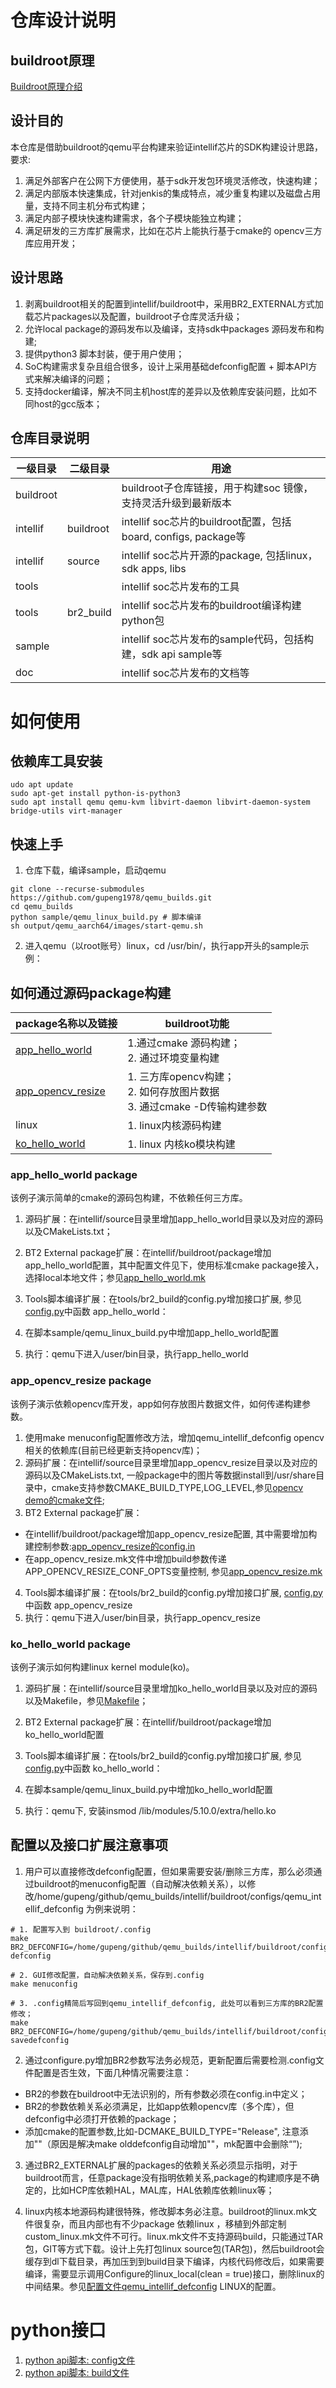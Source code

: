# 仓库设计说明
## buildroot原理
[Buildroot原理介绍](docs/从树莓派4构建理解buildroot原理.docx)

## 设计目的
本仓库是借助buildroot的qemu平台构建来验证intellif芯片的SDK构建设计思路，要求:
1. 满足外部客户在公网下方便使用，基于sdk开发包环境灵活修改，快速构建；
2. 满足内部版本快速集成，针对jenkis的集成特点，减少重复构建以及磁盘占用量，支持不同主机分布式构建；
3. 满足内部子模块快速构建需求，各个子模块能独立构建；
4. 满足研发的三方库扩展需求，比如在芯片上能执行基于cmake的 opencv三方库应用开发；

## 设计思路
1. 剥离buildroot相关的配置到intellif/buildroot中，采用BR2_EXTERNAL方式加载芯片packages以及配置，buildroot子仓库灵活升级；
2. 允许local package的源码发布以及编译，支持sdk中packages 源码发布和构建;
3. 提供python3 脚本封装，便于用户使用；
4. SoC构建需求复杂且组合很多，设计上采用基础defconfig配置 + 脚本API方式来解决编译的问题；
5. 支持docker编译，解决不同主机host库的差异以及依赖库安装问题，比如不同host的gcc版本；


## 仓库目录说明
| 一级目录       | 二级目录            | 用途  |
|-------------|-----------------|------------|
| buildroot |  | buildroot子仓库链接，用于构建soc 镜像，支持灵活升级到最新版本 |
| intellif | buildroot | intellif soc芯片的buildroot配置，包括board, configs, package等 |
| intellif | source | intellif soc芯片开源的package, 包括linux， sdk apps, libs |
| tools |  | intellif soc芯片发布的工具 |
| tools | br2_build | intellif soc芯片发布的buildroot编译构建python包 |
| sample | | intellif soc芯片发布的sample代码，包括构建，sdk api sample等 |
| doc | | intellif soc芯片发布的文档等 |


# 如何使用
## 依赖库工具安装
```
udo apt update
sudo apt-get install python-is-python3 
sudo apt install qemu qemu-kvm libvirt-daemon libvirt-daemon-system bridge-utils virt-manager
```

## 快速上手

1. 仓库下载，编译sample，启动qemu
```
git clone --recurse-submodules https://github.com/gupeng1978/qemu_builds.git
cd qemu_builds 
python sample/qemu_linux_build.py # 脚本编译
sh output/qemu_aarch64/images/start-qemu.sh
```

2. 进入qemu（以root账号）linux，cd /usr/bin/，执行app开头的sample示例：

## 如何通过源码package构建
| package名称以及链接       |buildroot功能            |
|-------------|-----------------|
|[app_hello_world](#app_hello_world-package) | 1.通过cmake 源码构建；<br> 2. 通过环境变量构建
|[app_opencv_resize](#app_opencv_resize-package) | 1. 三方库opencv构建；<br> 2. 如何存放图片数据 <br> 3. 通过cmake -D传输构建参数|
|linux | 1. linux内核源码构建|
 [ko_hello_world](#ko_hello_world-package) | 1. linux 内核ko模块构建|

### app_hello_world package
该例子演示简单的cmake的源码包构建，不依赖任何三方库。
1. 源码扩展：在intellif/source目录里增加app_hello_world目录以及对应的源码以及CMakeLists.txt；
2. BT2 External package扩展：在intellif/buildroot/package增加app_hello_world配置，其中配置文件见下，使用标准cmake package接入，选择local本地文件；参见[app_hello_world.mk](intellif/buildroot/package/app_hello_world/app_hello_world.mk)

3. Tools脚本编译扩展：在tools/br2_build的config.py增加接口扩展, 参见[config.py](tools/br2_build/config.py)中函数 app_hello_world：

4. 在脚本sample/qemu_linux_build.py中增加app_hello_world配置
5. 执行：qemu下进入/user/bin目录，执行app_hello_world

### app_opencv_resize package
该例子演示依赖opencv库开发，app如何存放图片数据文件，如何传递构建参数。
1. 使用make menuconfig配置修改方法，增加qemu_intellif_defconfig opencv相关的依赖库(目前已经更新支持opencv库)；
2. 源码扩展：在intellif/source目录里增加app_opencv_resize目录以及对应的源码以及CMakeLists.txt, 一般package中的图片等数据install到/usr/share目录中，cmake支持参数CMAKE_BUILD_TYPE,LOG_LEVEL,参见[opencv demo的cmake文件](intellif/source/app_opencv_resize/CMakeLists.txt);
3. BT2 External package扩展：
- 在intellif/buildroot/package增加app_opencv_resize配置, 其中需要增加构建控制参数:[app_opencv_resize的config.in](intellif/buildroot/package/app_opencv_resize/Config.in)
- 在app_opencv_resize.mk文件中增加build参数传递APP_OPENCV_RESIZE_CONF_OPTS变量控制, 参见[app_opencv_resize.mk](intellif/buildroot/package/app_opencv_resize/app_opencv_resize.mk)
4. Tools脚本编译扩展：在tools/br2_build的config.py增加接口扩展, [config.py](tools/br2_build/config.py)中函数 app_opencv_resize
5. 执行：qemu下进入/user/bin目录，执行app_opencv_resize


### ko_hello_world package
该例子演示如何构建linux kernel module(ko)。
1. 源码扩展：在intellif/source目录里增加ko_hello_world目录以及对应的源码以及Makefile，参见[Makefile](intellif/source/ko_hello_world/Makefile)；
2. BT2 External package扩展：在intellif/buildroot/package增加ko_hello_world配置

3. Tools脚本编译扩展：在tools/br2_build的config.py增加接口扩展, 参见[config.py](tools/br2_build/config.py)中函数 ko_hello_world：

4. 在脚本sample/qemu_linux_build.py中增加ko_hello_world配置
5. 执行：qemu下, 安装insmod /lib/modules/5.10.0/extra/hello.ko

## 配置以及接口扩展注意事项
1. 用户可以直接修改defconfig配置，但如果需要安装/删除三方库，那么必须通过buildroot的menuconfig配置（自动解决依赖关系），以修改/home/gupeng/github/qemu_builds/intellif/buildroot/configs/qemu_intellif_defconfig 为例来说明：

```
# 1. 配置写入到 buildroot/.config
make BR2_DEFCONFIG=/home/gupeng/github/qemu_builds/intellif/buildroot/configs/qemu_intellif_defconfig  defconfig

# 2. GUI修改配置，自动解决依赖关系，保存到.config
make menuconfig

# 3. .config精简后写回到qemu_intellif_defconfig, 此处可以看到三方库的BR2配置修改；
make BR2_DEFCONFIG=/home/gupeng/github/qemu_builds/intellif/buildroot/configs/qemu_intellif_defconfig savedefconfig

```

2. 通过configure.py增加BR2参数写法务必规范，更新配置后需要检测.config文件配置是否生效，下面几种情况需要注意：
- BR2的参数在buildroot中无法识别的，所有参数必须在config.in中定义；
- BR2的参数依赖关系必须满足，比如app依赖opencv库（多个库），但defconfig中必须打开依赖的package；
- 添加cmake的配置参数,比如-DCMAKE_BUILD_TYPE="Release", 注意添加""（原因是解决make olddefconfig自动增加""，mk配置中会删除“”);


3. 通过BR2_EXTERNAL扩展的packages的依赖关系必须显示指明，对于buildroot而言，任意package没有指明依赖关系,package的构建顺序是不确定的，比如HCP库依赖HAL，MAL库，HAL依赖库依赖linux等；


4. linux内核本地源码构建很特殊，修改脚本务必注意。buildroot的linux.mk文件很复杂，而且内部也有不少package 依赖linux ，移植到外部定制custom_linux.mk文件不可行。linux.mk文件不支持源码build，只能通过TAR包，GIT等方式下载。设计上先打包linux source包(TAR包)，然后buildroot会缓存到dl下载目录，再加压到到build目录下编译，内核代码修改后，如果需要编译，需要显示调用Configure的linux_local(clean = true)接口，删除linux的中间结果。参见[配置文件qemu_intellif_defconfig](intellif/buildroot/configs/qemu_intellif_defconfig) LINUX的配置。



# python接口
1. [python api脚本: config文件](tools/br2_build/config.py)
2. [python api脚本: build文件](tools/br2_build/build.py) 



